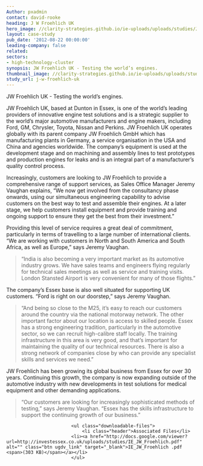 ```yaml
---
Author: pxadmin
contact: david-rooke
heading: J W Froehlich UK
hero_image: //clarity-strategies.github.io/ie-uploads/uploads/studies/JW_Banner.jpg
layout: case-study
pub_date: '2012-08-22 00:00:00'
leading-company: false
related:
sectors:
- high-technology-cluster
synopsis: JW Froehlich UK - Testing the world’s engines.
thumbnail_image: //clarity-strategies.github.io/ie-uploads/uploads/studies/JW_Tile.jpg
study_url: j-w-froehlich-uk
---
```

                
<p>
	JW Froehlich UK - Testing the world’s engines.</p>
<p>
	JW Froehlich UK, based at Dunton in Essex, is one of the world’s leading providers of innovative engine test solutions and is a strategic supplier to the world’s major automotive manufacturers and engine makers, including Ford, GM, Chrysler, Toyota, Nissan and Perkins. JW Froehlich UK operates globally with its parent company JW Froehlich GmbH which has manufacturing plants in Germany, a service organisation in the USA and China and agencies worldwide. The company’s equipment is used at the development stage and on machining and assembly lines to test prototypes and production engines for leaks and is an integral part of a manufacturer’s quality control process.</p>
<p>
	Increasingly, customers are looking to JW Froehlich to provide a comprehensive range of support services, as Sales Office Manager Jeremy Vaughan explains, “We now get involved from the consultancy phase onwards, using our simultaneous engineering capability to advise customers on the best way to test and assemble their engines. At a later stage, we help customers install equipment and provide training and ongoing support to ensure they get the best from their investment.”</p>
<p>
	Providing this level of service requires a great deal of commitment, particularly in terms of travelling to a large number of international clients. “We are working with customers in North and South America and South Africa, as well as Europe,” says Jeremy Vaughan.</p>
<blockquote>
	<p>
		“India is also becoming a very important market as its automotive industry grows. We have sales teams and engineers flying regularly for technical sales meetings as well as service and training visits. London Stansted Airport is very convenient for many of those flights.”</p>
</blockquote>
<p>
	The company’s Essex base is also well situated for supporting UK customers. “Ford is right on our doorstep,” says Jeremy Vaughan.</p>
<blockquote>
	<p>
		“And being so close to the M25, it’s easy to reach our customers around the country via the national motorway network. The other important factor about our location is access to skilled people. Essex has a strong engineering tradition, particularly in the automotive sector, so we can recruit high-calibre staff locally. The training infrastructure in this area is very good, and that’s important for maintaining the quality of our technical resources. There is also a strong network of companies close by who can provide any specialist skills and services we need.”</p>
</blockquote>
<p>
	JW Froehlich has been growing its global business from Essex for over 30 years. Continuing this growth, the company is now expanding outside of the automotive industry with new developments in test solutions for medical equipment and other demanding applications.</p>
<blockquote>
	<p>
		“Our customers are looking for increasingly sophisticated methods of testing,” says Jeremy Vaughan. “Essex has the skills infrastructure to support the continuing growth of our business.”</p>
</blockquote>
   
                    
                    
                        	<ul class="downloadable-files">                        
                            	<li class="header">Associated Files</li>
                            <li><a href="http://docs.google.com/viewer?url=http://investessex.co.uk/uploads/studies/IE_JW_Froehlich.pdf" alt="" class="btn ugdv_link" target="_blank">IE_JW_Froehlich .pdf <span>(303 KB)</span></a></li>
                            </ul>
